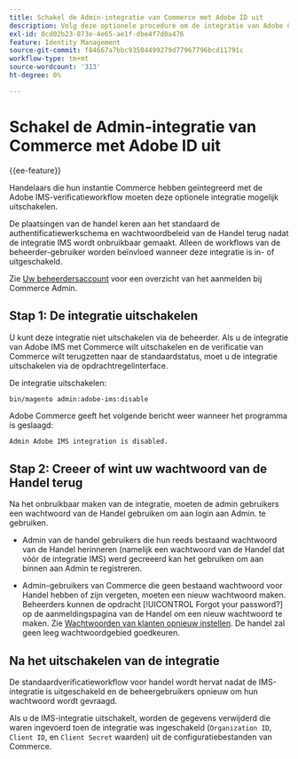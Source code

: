 ```yaml
---
title: Schakel de Admin-integratie van Commerce met Adobe ID uit
description: Volg deze optionele procedure om de integratie van Adobe Commerce Admin met Adobe IMS uit te schakelen.
exl-id: 0cd02b23-873e-4e65-ae1f-dbe4f7d0a476
feature: Identity Management
source-git-commit: f84667a7bbc93504499279d77967796bcd11791c
workflow-type: tm+mt
source-wordcount: '313'
ht-degree: 0%

---
```


# Schakel de Admin-integratie van Commerce met Adobe ID uit

{{ee-feature}}

Handelaars die hun instantie Commerce hebben geïntegreerd met de Adobe IMS-verificatieworkflow moeten deze optionele integratie mogelijk uitschakelen.

De plaatsingen van de handel keren aan het standaard de authentificatiewerkschema en wachtwoordbeleid van de Handel terug nadat de integratie IMS wordt onbruikbaar gemaakt. Alleen de workflows van de beheerder-gebruiker worden beïnvloed wanneer deze integratie is in- of uitgeschakeld.

Zie [Uw beheerdersaccount](https://experienceleague.adobe.com/docs/commerce-admin/start/admin/admin-signin.html) voor een overzicht van het aanmelden bij Commerce Admin.

## Stap 1: De integratie uitschakelen

U kunt deze integratie niet uitschakelen via de beheerder. Als u de integratie van Adobe IMS met Commerce wilt uitschakelen en de verificatie van Commerce wilt terugzetten naar de standaardstatus, moet u de integratie uitschakelen via de opdrachtregelinterface.

De integratie uitschakelen:

```bash
bin/magento admin:adobe-ims:disable
```

Adobe Commerce geeft het volgende bericht weer wanneer het programma is geslaagd:

```terminal
Admin Adobe IMS integration is disabled.
```

## Stap 2: Creeer of wint uw wachtwoord van de Handel terug

Na het onbruikbaar maken van de integratie, moeten de admin gebruikers een wachtwoord van de Handel gebruiken om aan login aan Admin. te gebruiken.

* Admin van de handel gebruikers die hun reeds bestaand wachtwoord van de Handel herinneren (namelijk een wachtwoord van de Handel dat vóór de integratie IMS) werd gecreeerd kan het gebruiken om aan binnen aan Admin te registreren.

* Admin-gebruikers van Commerce die geen bestaand wachtwoord voor Handel hebben of zijn vergeten, moeten een nieuw wachtwoord maken. Beheerders kunnen de opdracht [!UICONTROL Forgot your password?] op de aanmeldingspagina van de Handel om een nieuw wachtwoord te maken. Zie [Wachtwoorden van klanten opnieuw instellen](https://experienceleague.adobe.com/docs/commerce-admin/customers/customer-accounts/configure/password-reset.html). De handel zal geen leeg wachtwoordgebied goedkeuren.

## Na het uitschakelen van de integratie

De standaardverificatieworkflow voor handel wordt hervat nadat de IMS-integratie is uitgeschakeld en de beheergebruikers opnieuw om hun wachtwoord wordt gevraagd.

Als u de IMS-integratie uitschakelt, worden de gegevens verwijderd die waren ingevoerd toen de integratie was ingeschakeld (`Organization ID`, `Client ID`, en `Client Secret` waarden) uit de configuratiebestanden van Commerce.
